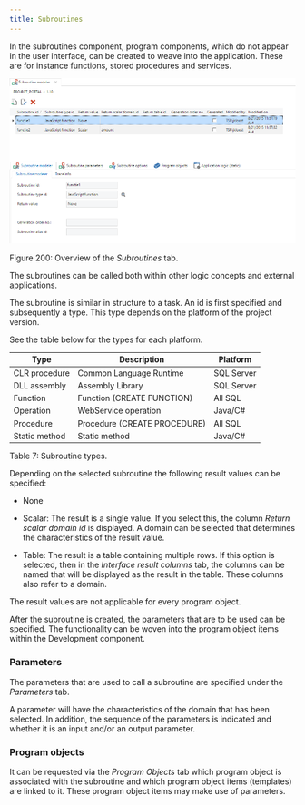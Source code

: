 ```yaml
---
title: Subroutines
---
```


In the subroutines component, program components, which do not appear in the user interface, can be created to weave into the application. These are for instance functions, stored procedures and services.

![](../assets/sf/image262.png)

Figure 200: Overview of the *Subroutines* tab.

The subroutines can be called both within other logic concepts and external applications.

The subroutine is similar in structure to a task. An id is first specified and subsequently a type. This type depends on the platform of the project version.

See the table below for the types for each platform.

|Type|Description|Platform|
|--- |--- |--- |
|CLR procedure|Common Language Runtime|SQL Server|
|DLL assembly|Assembly Library|SQL Server|
|Function|Function (CREATE FUNCTION)|All SQL|
|Operation|WebService operation|Java/C#|
|Procedure|Procedure (CREATE PROCEDURE)|All SQL|
|Static method|Static method|Java/C#|


Table 7: Subroutine types.

Depending on the selected subroutine the following result values can be specified:

  - None

  - Scalar: The result is a single value. If you select this, the column *Return scalar domain id* is displayed. A domain can be selected that determines the characteristics of the result value.

  - Table: The result is a table containing multiple rows. If this option is selected, then in the *Interface result columns* tab, the columns can be named that will be displayed as the result in the table. These columns also refer to a domain.

The result values are not applicable for every program object.

After the subroutine is created, the parameters that are to be used can be specified. The functionality can be woven into the program object items within the Development component.

### Parameters

The parameters that are used to call a subroutine are specified under the *Parameters* tab.

A parameter will have the characteristics of the domain that has been selected. In addition, the sequence of the parameters is indicated and whether it is an input and/or an output parameter.

### Program objects

It can be requested via the *Program Objects* tab which program object is associated with the subroutine and which program object items (templates) are linked to it. These program object items may make use of parameters.

